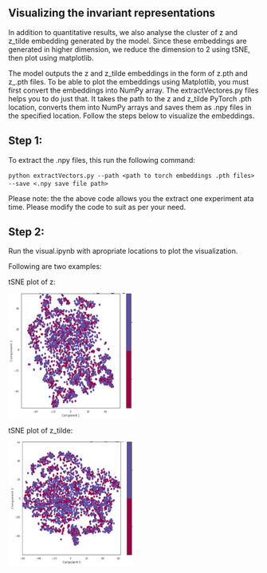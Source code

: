 ## Visualizing the invariant representations

In addition to quantitative results, we also analyse the cluster of z and z_tilde embedding generated by the model.  Since these embeddings are generated in higher 
dimension, we reduce the dimension to 2 using tSNE, then plot using matplotlib. 

The model outputs the z and z_tilde embeddings in the form of z.pth and z_.pth files. To be able to plot the embeddings using Matplotlib, you must first convert the embeddings into NumPy array. The extractVectores.py files helps you to do just that. It takes the path to the z and z_tilde PyTorch .pth location, converts them into NumPy arrays and saves them as .npy files in the specified location. Follow the steps below to visualize the embeddings. 

## Step 1:

To extract the .npy files, this run the following command:
```
python extractVectors.py --path <path to torch embeddings .pth files> --save <.npy save file path> 
```
Please note: the the above code allows you the extract one experiment ata time. Please modify the code to suit as per your need. 

## Step 2:

Run the visual.ipynb with apropriate locations to plot the visualization.

Following are two examples:

tSNE plot of z:

<img src="https://github.com/raotnameh/Robust_ASR/blob/master/visualization/z.png" width="250" height="250">

tSNE plot of z_tilde:

<img src="https://github.com/raotnameh/Robust_ASR/blob/master/visualization/z_t.png" width="250" height="250">

